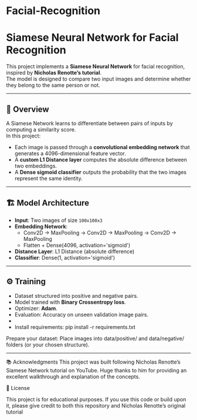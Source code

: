# Facial-Recognition
# Siamese Neural Network for Facial Recognition

This project implements a **Siamese Neural Network** for facial recognition, inspired by **Nicholas Renotte’s tutorial**.  
The model is designed to compare two input images and determine whether they belong to the same person or not.

---

## 📌 Overview
A Siamese Network learns to differentiate between pairs of inputs by computing a similarity score.  
In this project:
- Each image is passed through a **convolutional embedding network** that generates a 4096-dimensional feature vector.
- A **custom L1 Distance layer** computes the absolute difference between two embeddings.
- A **Dense sigmoid classifier** outputs the probability that the two images represent the same identity.

---

## 🏗️ Model Architecture
- **Input**: Two images of size `100x100x3`
- **Embedding Network**:
  - Conv2D → MaxPooling → Conv2D → MaxPooling → Conv2D → MaxPooling
  - Flatten + Dense(4096, activation='sigmoid')
- **Distance Layer**: L1 Distance (absolute difference)
- **Classifier**: Dense(1, activation='sigmoid')

---

## ⚙️ Training
- Dataset structured into positive and negative pairs.
- Model trained with **Binary Crossentropy loss**.
- Optimizer: **Adam**.
- Evaluation: Accuracy on unseen validation image pairs.
- 
- Install requirements:
pip install -r requirements.txt

Prepare your dataset:
Place images into data/positive/ and data/negative/ folders (or your chosen structure).

---
📚 Acknowledgments
This project was built following Nicholas Renotte’s Siamese Network tutorial on YouTube.
Huge thanks to him for providing an excellent walkthrough and explanation of the concepts.

📜 License

This project is for educational purposes.
If you use this code or build upon it, please give credit to both this repository and Nicholas Renotte’s original tutorial


